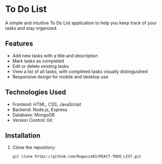 # To Do List

A simple and intuitive To Do List application to help you keep track of your tasks and stay organized.

## Features

- Add new tasks with a title and description
- Mark tasks as completed
- Edit or delete existing tasks
- View a list of all tasks, with completed tasks visually distinguished
- Responsive design for mobile and desktop use

## Technologies Used

- Frontend: HTML, CSS, JavaScript
- Backend: Node.js, Express
- Database: MongoDB
- Version Control: Git

## Installation

1. Clone the repository:
   ```sh
   git clone https://github.com/Rugwiza03/REACT-TODO_LIST.git
